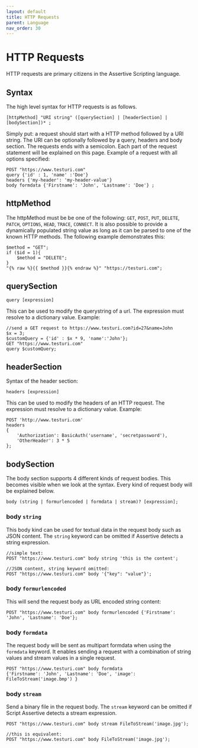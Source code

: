 ```yaml
---
layout: default
title: HTTP Requests
parent: Language
nav_order: 30
---
```


# HTTP Requests
HTTP requests are primary citizens in the Assertive Scripting language.

## Syntax
The high level syntax for HTTP requests is as follows. 
```
[httpMethod] "URI string" ([querySection] | [headerSection] | [bodySection])* ;
```
Simply put: a request should start with a HTTP method followed by a URI string. The URI can be optionally followed by a query, headers and body section. The requests ends with a semicolon. Each part of the request statement will be explained on this page.
Example of a request with all options specified:
```assertive
POST "https://www.testuri.com"
query {'id' : 1, 'name' :'Doe'}
headers {'my-header': 'my-header-value'}
body formdata {'Firstname': 'John', 'Lastname': 'Doe'} ;
```

## httpMethod
The httpMethod must be be one of the following: `GET`, `POST`, `PUT`, `DELETE`, `PATCH`, `OPTIONS`, `HEAD`, `TRACE`, `CONNECT`. It is also possible to provide a dynamically populated string value as long as it can be parsed to one of the known HTTP methods. The following example demonstrates this:
```assertive
$method = "GET";
if ($id = 1){
    $method = "DELETE";
}
"{% raw %}{{ $method }}{% endraw %}" "https://testuri.com";
```

## querySection
```
query [expression]
```
This can be used to modify the querystring of a url. The expression must resolve to a dictionary value.
Example:
```assertive
//send a GET request to https://www.testuri.com?id=27&name=John
$x = 3;
$customQuery = {'id' : $x * 9, 'name':'John'};
GET "https://www.testuri.com" 
query $customQuery;

```

## headerSection
Syntax of the header section:
```
headers [expression]
```
This can be used to modify the headers of an HTTP request. The expression must resolve to a dictionary value.
Example:
```assertive
POST 'http://www.testuri.com' 
headers 
{ 
    'Authorization': BasicAuth('username', 'secretpassword'),
    'OtherHeader': 3 * 5
};
```

## bodySection
The body section supports 4 different kinds of request bodies. This becomes visible when we look at the syntax. Every kind of request body will be explained below.
```
body (string | formurlencoded | formdata | stream)? [expression];
```
### body `string`

This body kind can be used for textual data in the request body such as JSON content. The `string` keyword can be omitted if Assertive detects a string expression. 
```assertive
//simple text:
POST "https://www.testuri.com" body string 'this is the content';

//JSON content, string keyword omitted:
POST "https://www.testuri.com" body '{"key": "value"}';
```

### body `formurlencoded`
This will send the request body as URL encoded string content:
```assertive
POST "https://www.testuri.com" body formurlencoded {'Firstname': 'John', 'Lastname': 'Doe'};
```

### body `formdata`
The request body will be sent as multipart formdata when using the `formdata` keyword. It enables sending a request with a combination of string values and stream values in a single request.
```assertive
POST "https://www.testuri.com" body formdata 
{'Firstname': 'John', 'Lastname': 'Doe', 'image': FileToStream('image.bmp') }
```

### body `stream`
Send a binary file in the request body. The `stream` keyword can be omitted if Script Assertive detects a stream expression.
```assertive
POST "https://www.testuri.com" body stream FileToStream('image.jpg');

//this is equivalent:
POST "https://www.testuri.com" body FileToStream('image.jpg');
```